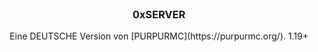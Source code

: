 <br/>
<p align="center">
  <h3 align="center">0xSERVER</h3>

  <p align="center">
    Eine DEUTSCHE Version von [PURPURMC](https://purpurmc.org/).
    1.19+
    <br/>
    <br/>
  </p>
</p>
